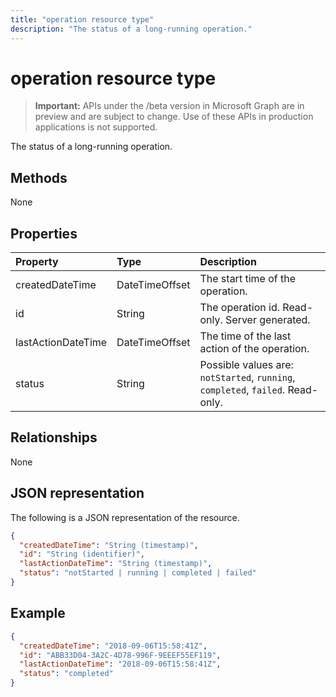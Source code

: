 ```yaml
---
title: "operation resource type"
description: "The status of a long-running operation."
---
```


# operation resource type

> **Important:** APIs under the /beta version in Microsoft Graph are in preview and are subject to change. Use of these APIs in production applications is not supported.

The status of a long-running operation.

## Methods

None

## Properties

| Property           | Type            | Description                                                                     |
| :----------------- | :-------------- | :-------------------------------------------------------------------------------|
| createdDateTime    | DateTimeOffset  | The start time of the operation.                                                |
| id                 | String          | The operation id. Read-only. Server generated.                                  |
| lastActionDateTime | DateTimeOffset  | The time of the last action of the operation.                                   |
| status             | String          | Possible values are: `notStarted`, `running`, `completed`, `failed`. Read-only. |

## Relationships

None

## JSON representation

The following is a JSON representation of the resource.

<!--{
  "blockType": "resource",
  "optionalProperties": [],
  "baseType": "microsoft.graph.entity",
  "@odata.type": "microsoft.graph.operation"
}-->
```json
{
  "createdDateTime": "String (timestamp)",
  "id": "String (identifier)",
  "lastActionDateTime": "String (timestamp)",
  "status": "notStarted | running | completed | failed"
}
```

## Example

<!-- {
  "blockType": "example",
  "@odata.type": "microsoft.graph.operation"
}-->
```json
{
  "createdDateTime": "2018-09-06T15:58:41Z",
  "id": "ABB33D04-3A2C-4D78-996F-9EEEF55EF119",
  "lastActionDateTime": "2018-09-06T15:58:41Z",
  "status": "completed"
}
```

<!-- uuid: 13fa92b1-3b41-498b-aab1-f943464a124f
2018-03-30 10:29:30 UTC -->
<!-- {
  "type": "#page.annotation",
  "description": "operation resource",
  "keywords": "",
  "section": "documentation",
  "tocPath": ""
}-->